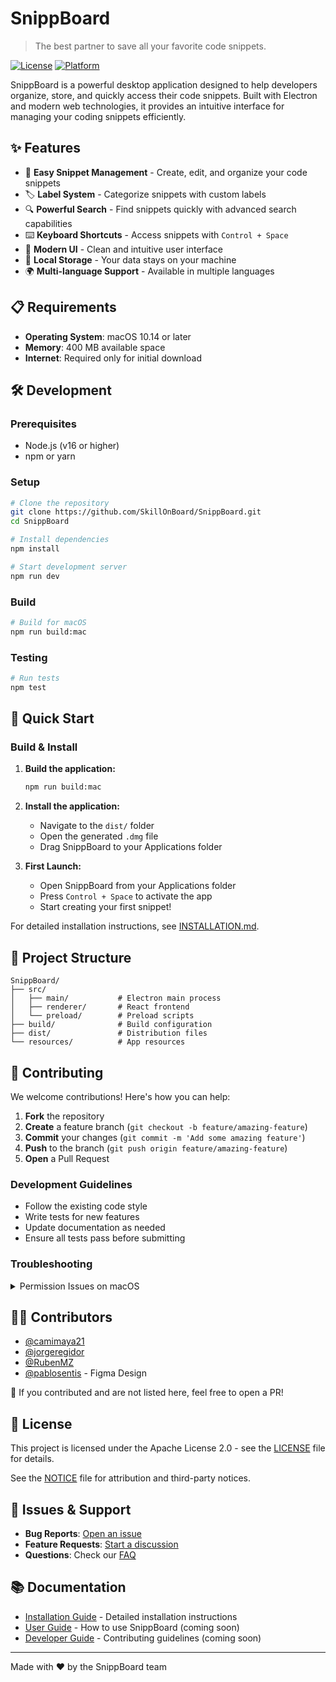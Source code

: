 # SnippBoard

> The best partner to save all your favorite code snippets.

[![License](https://img.shields.io/badge/License-Apache%202.0-blue.svg)](https://opensource.org/licenses/Apache-2.0)
[![Platform](https://img.shields.io/badge/Platform-macOS-lightgrey.svg)](https://www.apple.com/macos/)

SnippBoard is a powerful desktop application designed to help developers organize, store, and quickly access their code snippets. Built with Electron and modern web technologies, it provides an intuitive interface for managing your coding snippets efficiently.

## ✨ Features

- 📝 **Easy Snippet Management** - Create, edit, and organize your code snippets
- 🏷️ **Label System** - Categorize snippets with custom labels
- 🔍 **Powerful Search** - Find snippets quickly with advanced search capabilities
- ⌨️ **Keyboard Shortcuts** - Access snippets with `Control + Space`
- 🎨 **Modern UI** - Clean and intuitive user interface
- 💾 **Local Storage** - Your data stays on your machine
- 🌍 **Multi-language Support** - Available in multiple languages 

## 📋 Requirements

- **Operating System**: macOS 10.14 or later
- **Memory**: 400 MB available space
- **Internet**: Required only for initial download

## 🛠 Development

### Prerequisites

- Node.js (v16 or higher)
- npm or yarn

### Setup

```bash
# Clone the repository
git clone https://github.com/SkillOnBoard/SnippBoard.git
cd SnippBoard

# Install dependencies
npm install

# Start development server
npm run dev
```

### Build

```bash
# Build for macOS
npm run build:mac
```

### Testing

```bash
# Run tests
npm test
```
## 🚀 Quick Start

### Build & Install

1. **Build the application:**
   ```bash
   npm run build:mac
   ```

2. **Install the application:**
   - Navigate to the `dist/` folder
   - Open the generated `.dmg` file
   - Drag SnippBoard to your Applications folder

3. **First Launch:**
   - Open SnippBoard from your Applications folder
   - Press `Control + Space` to activate the app
   - Start creating your first snippet!

For detailed installation instructions, see [INSTALLATION.md](INSTALLATION.md).

## 📁 Project Structure

```
SnippBoard/
├── src/
│   ├── main/           # Electron main process
│   ├── renderer/       # React frontend
│   └── preload/        # Preload scripts
├── build/              # Build configuration
├── dist/               # Distribution files
└── resources/          # App resources
```

## 🤝 Contributing

We welcome contributions! Here's how you can help:

1. **Fork** the repository
2. **Create** a feature branch (`git checkout -b feature/amazing-feature`)
3. **Commit** your changes (`git commit -m 'Add some amazing feature'`)
4. **Push** to the branch (`git push origin feature/amazing-feature`)
5. **Open** a Pull Request

### Development Guidelines

- Follow the existing code style
- Write tests for new features
- Update documentation as needed
- Ensure all tests pass before submitting

### Troubleshooting

<details>

   <summary> Permission Issues on macOS </summary>

   If you encounter permission errors when trying to open SnippBoard:

1. **"App is from an unidentified developer" error:**
   - Go to `System Preferences` > `Security & Privacy` > `General`
   - Click "Open Anyway" next to the SnippBoard warning
   - Confirm that you want to open the application

2. **App won't open at all:**
   - Right-click on SnippBoard in Applications folder
   - Select "Open" from the context menu
   - Click "Open" when prompted

3. **Still having issues?**
   - Check that you have macOS 10.14 or later
   - Ensure you have sufficient disk space (400 MB minimum)
   - Try restarting your Mac and attempting again
</details>

## 🧑‍💻 Contributors

- [@camimaya21](https://github.com/camimaya21)
- [@jorgeregidor](https://github.com/jorgeregidor)
- [@RubenMZ](https://github.com/RubenMZ)
- [@pablosentis]() - Figma Design

🔗 If you contributed and are not listed here, feel free to open a PR!

## 📄 License

This project is licensed under the Apache License 2.0 - see the [LICENSE](LICENSE) file for details.

See the [NOTICE](NOTICE) file for attribution and third-party notices.

## 🐛 Issues & Support

- **Bug Reports**: [Open an issue](https://github.com/SkillOnBoard/SnippBoard/issues)
- **Feature Requests**: [Start a discussion](https://github.com/SkillOnBoard/SnippBoard/discussions)
- **Questions**: Check our [FAQ](https://github.com/SkillOnBoard/SnippBoard/discussions/categories/q-a)

## 📚 Documentation

- [Installation Guide](INSTALLATION.md) - Detailed installation instructions
- [User Guide](docs/USER_GUIDE.md) - How to use SnippBoard (coming soon)
- [Developer Guide](docs/DEVELOPER_GUIDE.md) - Contributing guidelines (coming soon)

---

Made with ❤️ by the SnippBoard team
